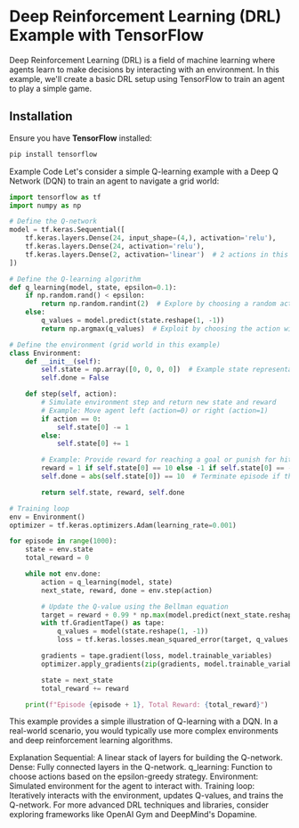 # Deep Reinforcement Learning (DRL) Example with TensorFlow

Deep Reinforcement Learning (DRL) is a field of machine learning where agents learn to make decisions by interacting with an environment. In this example, we'll create a basic DRL setup using TensorFlow to train an agent to play a simple game.

## Installation

Ensure you have **TensorFlow** installed:

```bash
pip install tensorflow
```

Example Code
Let's consider a simple Q-learning example with a Deep Q Network (DQN) to train an agent to navigate a grid world:


```python
import tensorflow as tf
import numpy as np

# Define the Q-network
model = tf.keras.Sequential([
    tf.keras.layers.Dense(24, input_shape=(4,), activation='relu'),
    tf.keras.layers.Dense(24, activation='relu'),
    tf.keras.layers.Dense(2, activation='linear')  # 2 actions in this example (left or right)
])

# Define the Q-learning algorithm
def q_learning(model, state, epsilon=0.1):
    if np.random.rand() < epsilon:
        return np.random.randint(2)  # Explore by choosing a random action
    else:
        q_values = model.predict(state.reshape(1, -1))
        return np.argmax(q_values)  # Exploit by choosing the action with the highest Q-value

# Define the environment (grid world in this example)
class Environment:
    def __init__(self):
        self.state = np.array([0, 0, 0, 0])  # Example state representation
        self.done = False

    def step(self, action):
        # Simulate environment step and return new state and reward
        # Example: Move agent left (action=0) or right (action=1)
        if action == 0:
            self.state[0] -= 1
        else:
            self.state[0] += 1

        # Example: Provide reward for reaching a goal or punish for hitting a wall
        reward = 1 if self.state[0] == 10 else -1 if self.state[0] == -10 else 0
        self.done = abs(self.state[0]) == 10  # Terminate episode if the goal is reached or agent hits a wall

        return self.state, reward, self.done

# Training loop
env = Environment()
optimizer = tf.keras.optimizers.Adam(learning_rate=0.001)

for episode in range(1000):
    state = env.state
    total_reward = 0

    while not env.done:
        action = q_learning(model, state)
        next_state, reward, done = env.step(action)

        # Update the Q-value using the Bellman equation
        target = reward + 0.99 * np.max(model.predict(next_state.reshape(1, -1)))
        with tf.GradientTape() as tape:
            q_values = model(state.reshape(1, -1))
            loss = tf.keras.losses.mean_squared_error(target, q_values[0][action])

        gradients = tape.gradient(loss, model.trainable_variables)
        optimizer.apply_gradients(zip(gradients, model.trainable_variables))

        state = next_state
        total_reward += reward

    print(f"Episode {episode + 1}, Total Reward: {total_reward}")

```

This example provides a simple illustration of Q-learning with a DQN. In a real-world scenario, you would typically use more complex environments and deep reinforcement learning algorithms.

Explanation
Sequential: A linear stack of layers for building the Q-network.
Dense: Fully connected layers in the Q-network.
q_learning: Function to choose actions based on the epsilon-greedy strategy.
Environment: Simulated environment for the agent to interact with.
Training loop: Iteratively interacts with the environment, updates Q-values, and trains the Q-network.
For more advanced DRL techniques and libraries, consider exploring frameworks like OpenAI Gym and DeepMind's Dopamine.
